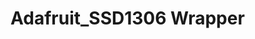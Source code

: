 Adafruit_SSD1306 Wrapper
===============================================================================
